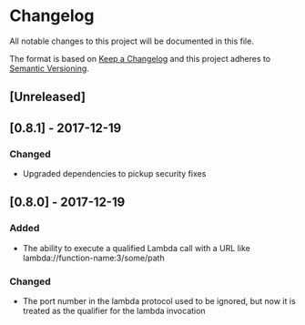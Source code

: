 # Changelog
All notable changes to this project will be documented in this file.

The format is based on [Keep a Changelog](http://keepachangelog.com/en/1.0.0/)
and this project adheres to [Semantic Versioning](http://semver.org/spec/v2.0.0.html).

## [Unreleased]

## [0.8.1] - 2017-12-19
### Changed
- Upgraded dependencies to pickup security fixes

## [0.8.0] - 2017-12-19
### Added
- The ability to execute a qualified Lambda call with a URL like lambda://function-name:3/some/path
### Changed
- The port number in the lambda protocol used to be ignored, but now it is treated as the qualifier for the lambda invocation	
